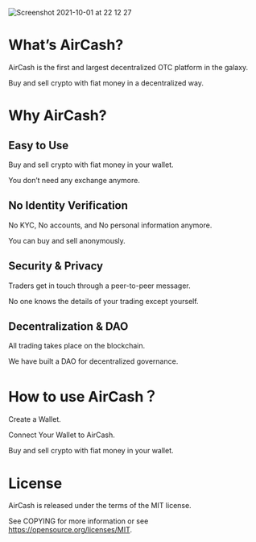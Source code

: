 ![Screenshot 2021-10-01 at 22 12 27](https://user-images.githubusercontent.com/84432217/135695913-ec6d247c-fa6b-44ed-be0f-af45adaf9986.jpg)

# What’s AirCash?

AirCash is the first and largest decentralized OTC platform in the galaxy.

Buy and sell crypto with fiat money in a decentralized way.

# Why AirCash?

## Easy to Use

Buy and sell crypto with fiat money in your wallet.

You don’t need any exchange anymore.

## No Identity Verification

No KYC, No accounts, and No personal information anymore.

You can buy and sell anonymously.

## Security & Privacy 

Traders get in touch through a peer-to-peer messager.

No one knows the details of your trading except yourself.

## Decentralization & DAO

All trading takes place on the blockchain.

We have built a DAO for decentralized governance. 

# How to use AirCash？

Create a Wallet.

Connect Your Wallet to AirCash.

Buy and sell crypto with fiat money in your wallet.

# License

AirCash is released under the terms of the MIT license. 

See COPYING for more information or see https://opensource.org/licenses/MIT.
